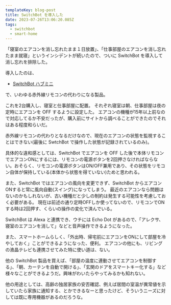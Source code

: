 ```yaml
---
templateKey: blog-post
title: SwitchBot を導入した
date: 2023-07-26T13:06:20.085Z
tags:
  - switchbot
  - smart-home
---
```


「寝室のエアコンを消し忘れたまま１日放置」、「仕事部屋のエアコンを消し忘れたまま就寝」というインシデントが続いたので、ついに SwitchBot を導入して消し忘れを排除した。

導入したのは、

- [SwitchBot ハブミニ](https://www.switchbot.jp/products/switchbot-hub-mini)

で、いわゆる赤外線リモコンの代わりになる製品。

これを2台購入し、寝室と仕事部屋に配置。
それぞれ寝室は朝、仕事部屋は夜の定時にエアコンを OFF するように設定した。
エアコンの機種が15年以上前なので対応してるか不安だったが、購入前にサイトから調べることができたのでそれはある程度和らいだ。

赤外線リモコンの代わりとなるだけなので、現在のエアコンの状態を監視することはできない(最後に SwtchBot で操作した状態が記録されているのみ)。

具体的な違和感としては、SwitchBot でエアコンを OFF した後で本体リモコンでエアコンONにするには、リモコンの電源ボタンを2回押さなければならない。おそらく、リモコンの電源ボタンはON/OFF兼用であり、その状態をリモコン自体が保持している(本体から状態を得ていない)ためと思われる。

また、SwitchBot ではエアコンの風向を変更できず、SwitchBot からエアコンONすると常に風向自動(スイング)になってしまう。
最近のエアコンなら問題はないのかもしれないが、古い機種だと少しの制約は発生する可能性を考慮しておく必要がある。
現在は前述の通り定時OFFしか使ってないので、リモコンでONする時は2回押す、くらいの操作の変化で済んでいる。

SwitchBot は Alexa と連携でき、ウチには Echo Dot があるので、「アレクサ、寝室のエアコンを消して」などと音声操作できるようになった。

また、スマートホームらしく、「外出時、帰宅前にエアコンをONにして部屋を冷やしておく」ことができるようになった、便利。
エアコンの他にも、リビングの液晶テレビも連携させてみた特に使い道は、ない。

他の SwitchBot 製品を買えば、「部屋の温度に連動させてエアコンを制御する」、「朝、カーテンを自動で開ける」、「玄関のドアをスマートキー化する」など様々なことができるようだ。興味がわいたらやってみるかも知れない。

他の用途としては、高齢の独居家族の安否確認、例えば居間の室温が異常値を示していたら家族に通知する、とかできるなーと思ったけど、そういうニーズに対しては既に専用機器があるのだろうな。
